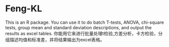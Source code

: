 # Feng-KL
This is an R package.  You can use it to do batch T-tests, ANOVA, chi-square tests, group mean and standard deviation descriptions, and output the results as excel tables. 你能用它来进行批量处理t检验,方差分析，卡方检验，分组描述均值和标准差，并将结果输出为excel表格。
